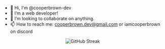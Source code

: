 - 👋 Hi, I'm @cooperbrown-dev
- 👀 I’m a web developer!
- 🤝 I’m looking to collaborate on anything.
- 📫 How to reach me: cooperbrown.dev@gmail.com or iamcooperbrown on discord
<p align="center">
  <img src="https://streak-stats.demolab.com/?user=cooperbrown-dev&theme=github-dark-blue" alt="GitHub Streak" />
</p>

<!---
Cooper-Brown-Omaha/Cooper-Brown-Omaha is a ✨ special ✨ repository because its `README.md` (this file) appears on your GitHub profile.
You can click the Preview link to take a look at your changes.
--->
